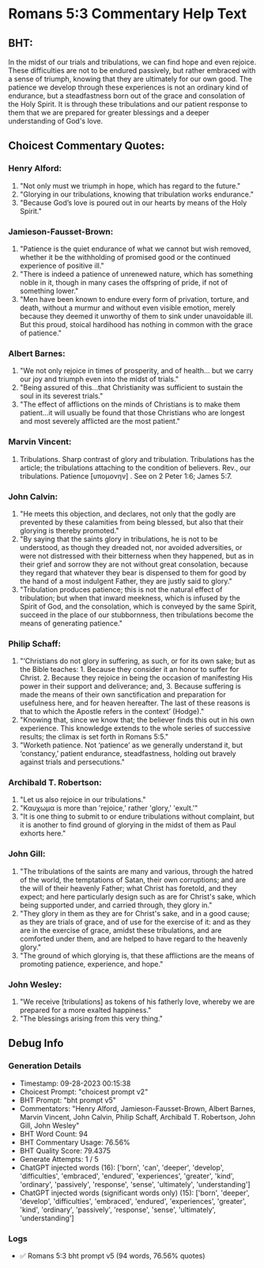 # Romans 5:3 Commentary Help Text

## BHT:
In the midst of our trials and tribulations, we can find hope and even rejoice. These difficulties are not to be endured passively, but rather embraced with a sense of triumph, knowing that they are ultimately for our own good. The patience we develop through these experiences is not an ordinary kind of endurance, but a steadfastness born out of the grace and consolation of the Holy Spirit. It is through these tribulations and our patient response to them that we are prepared for greater blessings and a deeper understanding of God's love.

## Choicest Commentary Quotes:
### Henry Alford:
1. "Not only must we triumph in hope, which has regard to the future."
2. "Glorying in our tribulations, knowing that tribulation works endurance."
3. "Because God’s love is poured out in our hearts by means of the Holy Spirit."

### Jamieson-Fausset-Brown:
1. "Patience is the quiet endurance of what we cannot but wish removed, whether it be the withholding of promised good or the continued experience of positive ill."
2. "There is indeed a patience of unrenewed nature, which has something noble in it, though in many cases the offspring of pride, if not of something lower."
3. "Men have been known to endure every form of privation, torture, and death, without a murmur and without even visible emotion, merely because they deemed it unworthy of them to sink under unavoidable ill. But this proud, stoical hardihood has nothing in common with the grace of patience."

### Albert Barnes:
1. "We not only rejoice in times of prosperity, and of health... but we carry our joy and triumph even into the midst of trials." 
2. "Being assured of this...that Christianity was sufficient to sustain the soul in its severest trials."
3. "The effect of afflictions on the minds of Christians is to make them patient...it will usually be found that those Christians who are longest and most severely afflicted are the most patient."

### Marvin Vincent:
1. Tribulations. Sharp contrast of glory and tribulation. Tribulations has the article; the tribulations attaching to the condition of believers. Rev., our tribulations. Patience [υπομονην] . See on 2 Peter 1:6; James 5:7.

### John Calvin:
1. "He meets this objection, and declares, not only that the godly are prevented by these calamities from being blessed, but also that their glorying is thereby promoted."
2. "By saying that the saints glory in tribulations, he is not to be understood, as though they dreaded not, nor avoided adversities, or were not distressed with their bitterness when they happened, but as in their grief and sorrow they are not without great consolation, because they regard that whatever they bear is dispensed to them for good by the hand of a most indulgent Father, they are justly said to glory."
3. "Tribulation produces patience; this is not the natural effect of tribulation; but when that inward meekness, which is infused by the Spirit of God, and the consolation, which is conveyed by the same Spirit, succeed in the place of our stubbornness, then tribulations become the means of generating patience."

### Philip Schaff:
1. "‘Christians do not glory in suffering, as such, or for its own sake; but as the Bible teaches: 1. Because they consider it an honor to suffer for Christ. 2. Because they rejoice in being the occasion of manifesting His power in their support and deliverance; and, 3. Because suffering is made the means of their own sanctification and preparation for usefulness here, and for heaven hereafter. The last of these reasons is that to which the Apostle refers in the context’ (Hodge)."
2. "Knowing that, since we know that; the believer finds this out in his own experience. This knowledge extends to the whole series of successive results; the climax is set forth in Romans 5:5."
3. "Worketh patience. Not ‘patience’ as we generally understand it, but ‘constancy,’ patient endurance, steadfastness, holding out bravely against trials and persecutions."

### Archibald T. Robertson:
1. "Let us also rejoice in our tribulations."
2. "Καυχωμα is more than 'rejoice,' rather 'glory,' 'exult.'"
3. "It is one thing to submit to or endure tribulations without complaint, but it is another to find ground of glorying in the midst of them as Paul exhorts here."

### John Gill:
1. "The tribulations of the saints are many and various, through the hatred of the world, the temptations of Satan, their own corruptions; and are the will of their heavenly Father; what Christ has foretold, and they expect; and here particularly design such as are for Christ's sake, which being supported under, and carried through, they glory in."
2. "They glory in them as they are for Christ's sake, and in a good cause; as they are trials of grace, and of use for the exercise of it: and as they are in the exercise of grace, amidst these tribulations, and are comforted under them, and are helped to have regard to the heavenly glory."
3. "The ground of which glorying is, that these afflictions are the means of promoting patience, experience, and hope."

### John Wesley:
1. "We receive [tribulations] as tokens of his fatherly love, whereby we are prepared for a more exalted happiness."
2. "The blessings arising from this very thing."


## Debug Info
### Generation Details
- Timestamp: 09-28-2023 00:15:38
- Choicest Prompt: "choicest prompt v2"
- BHT Prompt: "bht prompt v5"
- Commentators: "Henry Alford, Jamieson-Fausset-Brown, Albert Barnes, Marvin Vincent, John Calvin, Philip Schaff, Archibald T. Robertson, John Gill, John Wesley"
- BHT Word Count: 94
- BHT Commentary Usage: 76.56%
- BHT Quality Score: 79.4375
- Generate Attempts: 1 / 5
- ChatGPT injected words (16):
	['born', 'can', 'deeper', 'develop', 'difficulties', 'embraced', 'endured', 'experiences', 'greater', 'kind', 'ordinary', 'passively', 'response', 'sense', 'ultimately', 'understanding']
- ChatGPT injected words (significant words only) (15):
	['born', 'deeper', 'develop', 'difficulties', 'embraced', 'endured', 'experiences', 'greater', 'kind', 'ordinary', 'passively', 'response', 'sense', 'ultimately', 'understanding']

### Logs
- ✅ Romans 5:3 bht prompt v5 (94 words, 76.56% quotes)